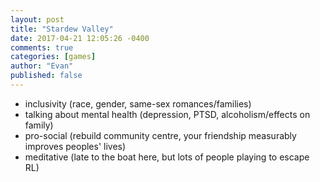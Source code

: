 ```yaml
---
layout: post
title: "Stardew Valley"
date: 2017-04-21 12:05:26 -0400
comments: true
categories: [games]
author: "Evan"
published: false
---
```


* inclusivity (race, gender, same-sex romances/families)
* talking about mental health (depression, PTSD, alcoholism/effects on family)
* pro-social (rebuild community centre, your friendship measurably improves peoples' lives)
* meditative (late to the boat here, but lots of people playing to escape RL)
